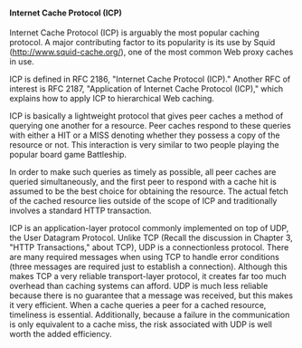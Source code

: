 #### Internet Cache Protocol (ICP)

Internet Cache Protocol (ICP) is arguably the most popular caching protocol. A major contributing factor to its popularity is its use by Squid (http://www.squid-cache.org/), one of the most common Web proxy caches in use.

ICP is defined in RFC 2186, "Internet Cache Protocol (ICP)." Another RFC of interest is RFC 2187, "Application of Internet Cache Protocol (ICP)," which explains how to apply ICP to hierarchical Web caching.

ICP is basically a lightweight protocol that gives peer caches a method of querying one another for a resource. Peer caches respond to these queries with either a HIT or a MISS denoting whether they possess a copy of the resource or not. This interaction is very similar to two people playing the popular board game Battleship.

In order to make such queries as timely as possible, all peer caches are queried simultaneously, and the first peer to respond with a cache hit is assumed to be the best choice for obtaining the resource. The actual fetch of the cached resource lies outside of the scope of ICP and traditionally involves a standard HTTP transaction.

ICP is an application-layer protocol commonly implemented on top of UDP, the User Datagram Protocol. Unlike TCP (Recall the discussion in Chapter 3, "HTTP Transactions," about TCP), UDP is a connectionless protocol. There are many required messages when using TCP to handle error conditions (three messages are required just to establish a connection). Although this makes TCP a very reliable transport-layer protocol, it creates far too much overhead than caching systems can afford. UDP is much less reliable because there is no guarantee that a message was received, but this makes it very efficient. When a cache queries a peer for a cached resource, timeliness is essential. Additionally, because a failure in the communication is only equivalent to a cache miss, the risk associated with UDP is well worth the added efficiency.